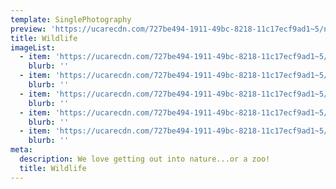 ```yaml
---
template: SinglePhotography
preview: 'https://ucarecdn.com/727be494-1911-49bc-8218-11c17ecf9ad1~5/nth/0/'
title: Wildlife
imageList:
  - item: 'https://ucarecdn.com/727be494-1911-49bc-8218-11c17ecf9ad1~5/nth/0/'
    blurb: ''
  - item: 'https://ucarecdn.com/727be494-1911-49bc-8218-11c17ecf9ad1~5/nth/1/'
    blurb: ''
  - item: 'https://ucarecdn.com/727be494-1911-49bc-8218-11c17ecf9ad1~5/nth/2/'
    blurb: ''
  - item: 'https://ucarecdn.com/727be494-1911-49bc-8218-11c17ecf9ad1~5/nth/3/'
    blurb: ''
  - item: 'https://ucarecdn.com/727be494-1911-49bc-8218-11c17ecf9ad1~5/nth/4/'
    blurb: ''
meta:
  description: We love getting out into nature...or a zoo!
  title: Wildlife
---
```


